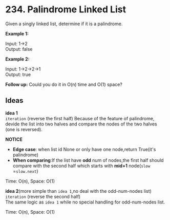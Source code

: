 # 234. Palindrome Linked List  

Given a singly linked list, determine if it is a palindrome.   

**Example 1:**  

Input: 1->2  
Output: false  

**Example 2:**  

Input: 1->2->2->1  
Output: true  

**Follow up:**
Could you do it in O(n) time and O(1) space?    

## Ideas  
**idea 1**   
`iteration` (reverse the first half) 
Because of the feature of palindrome, devide the list into two halves and compare the nodes of the two halves (one is reversed).  

**NOTICE**    
* **Edge case**: when list id None or only have one node,return True(it's palindrome)  
* **When comparing**:If the list have **odd** num of nodes,the first half should compare with the second half which starts with **mid+1** node(`slow` =`slow.next`)       

Time: O(n), Space: O(1)      

**idea 2**(more simple than `idea 1`,no deal with the odd-num-nodes list)       
`iteration` (reverse the second half)  
The same logic as `idea 1` while no special handling for odd-num-nodes list.    

Time: O(n), Space: O(1) 

